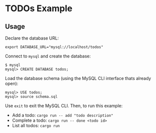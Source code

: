 # TODOs Example

## Usage

Declare the database URL:

```
export DATABASE_URL="mysql://localhost/todos"
```

Connect to `mysql` and create the database:

```
$ mysql
mysql> CREATE DATABASE todos;
```

Load the database schema (using the MySQL CLI interface thats already open):

```
mysql> USE todos;
mysql> source schema.sql
```

Use `exit` to exit the MySQL CLI. Then, to run this example:

- Add a todo: `cargo run -- add "todo description"`
- Complete a todo: `cargo run -- done <todo id>`
- List all todos: `cargo run`
